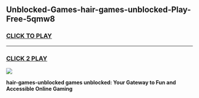 
## Unblocked-Games-hair-games-unblocked-Play-Free-5qmw8
<h3>
<a href="https://premium76.site?title=hair-games-unblocked&ref=24M">CLICK TO PLAY</a></h3>
<hr>

<h3>
<a href="https://premium76.site?title=hair-games-unblocked&ref=24M">CLICK 2 PLAY</a>
  
</h3>

<a href="https://premium76.site?title=hair-games-unblocked&ref=24M"><img src="https://clearcache.store/games.png"></a>


**hair-games-unblocked games unblocked: Your Gateway to Fun and Accessible Online Gaming**
